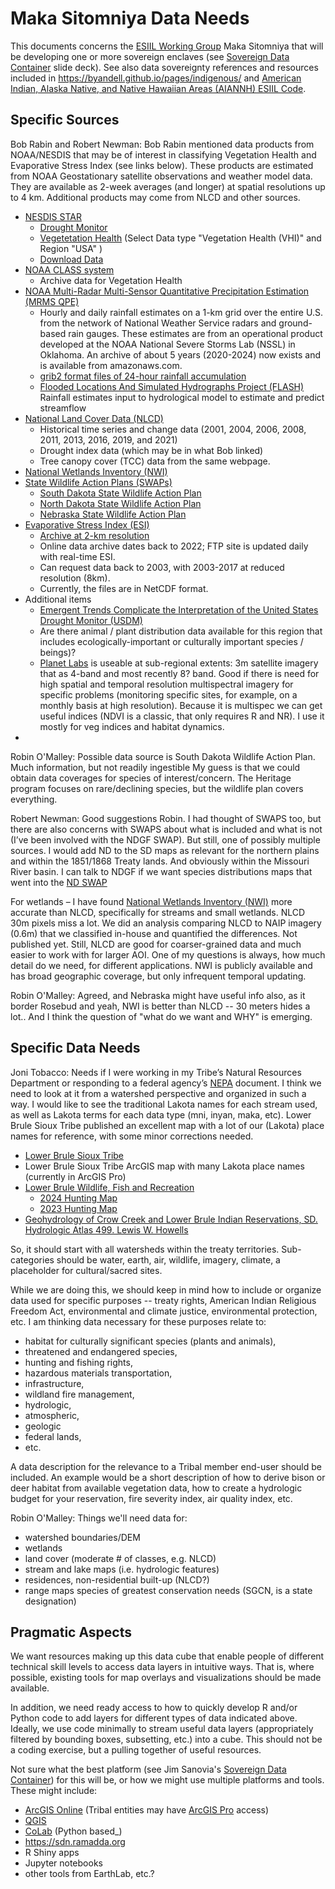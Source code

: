# Maka Sitomniya Data Needs

This documents concerns the [ESIIL Working Group](https://esiil.org/working-groups) Maka Sitomniya that will be developing one or more sovereign enclaves (see [Sovereign Data Container](https://docs.google.com/presentation/d/1BtWngp1C28JHeSRx7v7Scp91InKcxygz6aAjOpVLGbk) slide deck). See also data sovereignty references and resources included in <https://byandell.github.io/pages/indigenous/>
and
[American Indian, Alaska Native, and Native Hawaiian Areas (AIANNH) ESIIL Code](https://github.com/byandell/geospatial/blob/main/Alaska.Rmd).

## Specific Sources

Bob Rabin and Robert Newman: Bob Rabin mentioned data products from NOAA/NESDIS that may be of interest in classifying Vegetation Health and Evaporative Stress Index (see links below). These products are estimated from NOAA Geostationary satellite observations and weather model data. They are available as 2-week averages (and longer) at spatial resolutions up to 4 km. Additional products may come from NLCD and other sources.

-   [NESDIS STAR](https://www.nesdis.noaa.gov/)
    -   [Drought Monitor](https://www.star.nesdis.noaa.gov/smcd/emb/droughtMon/products_droughtMon.php)
    -   [Vegetetation Health](https://www.star.nesdis.noaa.gov/smcd/emb/vci/VH/vh_browse.php) (Select Data type "Vegetation Health (VHI)" and Region "USA" )
    -   [Download Data](https://www.star.nesdis.noaa.gov/smcd/emb/vci/VH/vh_ftp.php)
-   [NOAA CLASS system](https://www.aev.class.noaa.gov/saa/products/welcome)
    -   Archive data for Vegetation Health
-   [NOAA Multi-Radar Multi-Sensor Quantitative Precipitation Estimation (MRMS QPE)](https://inside.nssl.noaa.gov/mrms/)
    -   Hourly and daily rainfall estimates on a 1-km grid over the entire U.S. from the network of National Weather Service radars and ground-based rain gauges. 
These estimates are from an operational product developed at the NOAA National Severe Storms Lab (NSSL) in Oklahoma. An archive of about 5 years (2020-2024) now exists and is available from amazonaws.com.
    -   [grib2 format files of 24-hour rainfall accumulation](https://noaa-mrms-pds.s3.amazonaws.com/index.html#CONUS/MultiSensor_QPE_24H_Pass2_00.00/)
    -   [Flooded Locations And Simulated Hydrographs Project (FLASH)](https://inside.nssl.noaa.gov/flash/)  Rainfall estimates input to hydrological model to estimate and predict streamflow
-   [National Land Cover Data (NLCD)](https://www.mrlc.gov/)
    -   Historical time series and change data (2001, 2004, 2006, 2008, 2011, 2013, 2016, 2019, and 2021)
    -   Drought index data (which may be in what Bob linked)
    -   Tree canopy cover (TCC) data from the same webpage.
-   [National Wetlands Inventory (NWI)](https://www.fws.gov/program/national-wetlands-inventory)
-   [State Wildlife Action Plans (SWAPs)](https://www.fishwildlife.org/afwa-informs/state-wildlife-action-plans)
    -   [South Dakota State Wildlife Action Plan](https://gfp.sd.gov/wildlife-action-plan/)
    -   [North Dakota State Wildlife Action Plan](https://gf.nd.gov/wildlife/swap)
    -   [Nebraska State Wildlife Action Plan](https://digitalcommons.unl.edu/nebgamepubs/131/)
- [Evaporative Stress Index (ESI)](https://www.star.nesdis.noaa.gov/smcd/emb/droughtMon/products_droughtMon.php)
    -   [Archive at 2-km resolution](ftp://ftp.star.nesdis.noaa.gov/pub/smcd/emb/lfang/GETD_STEMS)
    -   Online data archive dates back to 2022; FTP site is updated daily with real-time ESI. 
    -   Can request data back to 2003, with 2003-2017 at reduced resolution (8km).
    -   Currently, the files are in NetCDF format.
-   Additional items
    -   [Emergent Trends Complicate the Interpretation of the United States Drought Monitor (USDM)](https://doi.org/10.1029/2023AV001070)
    -   Are there animal / plant distribution data available for this region that includes ecologically-important or culturally important species / beings)?
    -   [Planet Labs](https://www.planet.com/) is useable at sub-regional extents: 3m satellite imagery that as 4-band and most recently 8? band. Good if there is need for high spatial and temporal resolution multispectral imagery for specific problems (monitoring specific sites, for example, on a monthly basis at high resolution). Because it is multispec we can get useful indices (NDVI is a classic, that only requires R and NR). I use it mostly for veg indices and habitat dynamics.
- 

Robin O'Malley: Possible data source is South Dakota Wildlife Action Plan. Much information, but not readily ingestible My guess is that we could obtain data coverages for species of interest/concern. The Heritage program focuses on rare/declining species, but the wildlife plan covers everything.

Robert Newman: Good suggestions Robin. I had thought of SWAPS too, but there are also concerns with SWAPS about what is included and what is not (I’ve been involved with the NDGF SWAP). But still, one of possibly multiple sources. I would add ND to the SD maps as relevant for the northern plains and within the 1851/1868 Treaty lands. And obviously within the Missouri River basin. I can talk to NDGF if we want species distributions maps that went into the [ND SWAP](https://gf.nd.gov/wildlife/swap)

For wetlands – I have found [National Wetlands Inventory (NWI)](https://www.fws.gov/program/national-wetlands-inventory) more accurate than NLCD, specifically for streams and small wetlands. NLCD 30m pixels miss a lot. We did an analysis comparing NLCD to NAIP imagery (0.6m) that we classified in-house and quantified the differences. Not published yet. Still, NLCD are good for coarser-grained data and much easier to work with for larger AOI. One of my questions is always, how much detail do we need, for different applications. NWI is publicly available and has broad geographic coverage, but only infrequent temporal updating.

Robin O'Malley: Agreed, and Nebraska might have useful info also, as it border Rosebud and yeah, NWI is better than NLCD -- 30 meters hides a lot.. And I think the question of "what do we want and WHY" is emerging.

## Specific Data Needs

Joni Tobacco: Needs if I were working in my Tribe’s Natural Resources Department or responding to a federal agency’s [NEPA](https://www.epa.gov/nepa) document. I think we need to look at it from a watershed perspective and organized in such a way. I would like to see the traditional Lakota names for each stream used, as well as Lakota terms for each data type (mni, inyan, maka, etc). Lower Brule Sioux Tribe published an excellent map with a lot of our (Lakota) place names for reference, with some minor corrections needed.

- [Lower Brule Sioux Tribe](https://www.lowerbrulesiouxtribe.com/)
- Lower Brule Sioux Tribe ArcGIS map with many Lakota place names (currently in ArcGIS Pro)
- [Lower Brule Wildlife, Fish and Recreation](https://lowerbrulewildlife.com/)
  + [2024 Hunting Map](https://www.lowerbrulewildlife.com/image/cache/Lower_Brule_2024_Map_24.5x17.75_folded_to_4.4375_BGPRINT_2_.pdf)
  + [2023 Hunting Map](https://lowerbrulewildlife.com/image/cache/23Map_Complete_Final.pdf)
- [Geohydrology of Crow Creek and Lower Brule Indian Reservations, SD. Hydrologic Atlas 499. Lewis W. Howells](https://doi.org/10.3133/ha499)

So, it should start with all watersheds within the treaty territories. Sub-categories should be water, earth, air, wildlife, imagery, climate, a placeholder for cultural/sacred sites.

While we are doing this, we should keep in mind how to include or organize data used for specific purposes -- treaty rights, American Indian Religious Freedom Act, environmental and climate justice, environmental protection, etc. I am thinking data necessary for these purposes relate to:

-   habitat for culturally significant species (plants and animals),
-   threatened and endangered species,
-   hunting and fishing rights,
-   hazardous materials transportation,
-   infrastructure,
-   wildland fire management,
-   hydrologic,
-   atmospheric,
-   geologic
-   federal lands,
-   etc.

A data description for the relevance to a Tribal member end-user should be included. An example would be a short description of how to derive bison or deer habitat from available vegetation data, how to create a hydrologic budget for your reservation, fire severity index, air quality index, etc.

Robin O'Malley: Things we'll need data for:

-   watershed boundaries/DEM
-   wetlands
-   land cover (moderate \# of classes, e.g. NLCD)
-   stream and lake maps (i.e. hydrologic features)
-   residences, non-residential built-up (NLCD?)
-   range maps species of greatest conservation needs (SGCN, is a state designation)

## Pragmatic Aspects

We want resources making up this data cube that enable people of different technical skill levels to access data layers in intuitive ways. That is, where possible, existing tools for map overlays and visualizations should be made available.

In addition, we need ready access to how to quickly develop R and/or Python code to add layers for different types of data indicated above. Ideally, we use code minimally to stream useful data layers (appropriately filtered by bounding boxes, subsetting, etc.) into a cube. This should not be a coding exercise, but a pulling together of useful resources.

Not sure what the best platform (see Jim Sanovia's
[Sovereign Data Container](https://docs.google.com/presentation/d/1BtWngp1C28JHeSRx7v7Scp91InKcxygz6aAjOpVLGbk))
for this will be, or how we might use multiple platforms and tools. These might include:

- [ArcGIS Online](https://www.arcgis.com/sharing/rest/oauth2/signup?client_id=arcgisonline&response_type=token) (Tribal entities may have [ArcGIS Pro](https://www.esri.com/en-us/arcgis/products/arcgis-pro/overview) access)
- [QGIS](https://qgis.org/en/site/)
- [CoLab](https://colab.research.google.com/) (Python based_)
- <https://sdn.ramadda.org>
- R Shiny apps
- Jupyter notebooks
- other tools from EarthLab, etc.?

